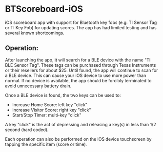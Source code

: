BTScoreboard-iOS
================

iOS scoreboard app with support for Bluetooth key fobs (e.g. TI Sensor Tag or TI Key Fob) for updating scores.
The app has had limited testing and has several known shortcomings.

Operation:
----------------
After launching the app, it will search for a BLE device with the name "TI BLE Sensor Tag".  These tags can be purchased through Texas Instruments or their resellers for about $25.  Until found, the app will continue to scan for a BLE device.  This can cause your iOS device to use more power than normal.  If no device is available, the app should be forcibly terminated to avoid unnecessary battery drain.

Once a BLE device is found, the two keys can be used to:
- Increase Home Score: left key "click"
- Increase Visitor Score: right key "click"
- Start/Stop Timer: multi-key "click"

A key "click" is the act of depressing and releasing a key(s) in less than 1/2 second (hard coded).

Each operation can also be performed on the iOS device touchscreen by tapping the specific item (score or time).
